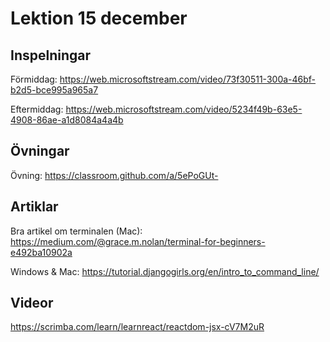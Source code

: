 # Lektion 15 december

## Inspelningar

Förmiddag: https://web.microsoftstream.com/video/73f30511-300a-46bf-b2d5-bce995a965a7

Eftermiddag: https://web.microsoftstream.com/video/5234f49b-63e5-4908-86ae-a1d8084a4a4b

## Övningar

Övning: https://classroom.github.com/a/5ePoGUt-

## Artiklar

Bra artikel om terminalen (Mac): https://medium.com/@grace.m.nolan/terminal-for-beginners-e492ba10902a

Windows & Mac: https://tutorial.djangogirls.org/en/intro_to_command_line/

## Videor

https://scrimba.com/learn/learnreact/reactdom-jsx-cV7M2uR
